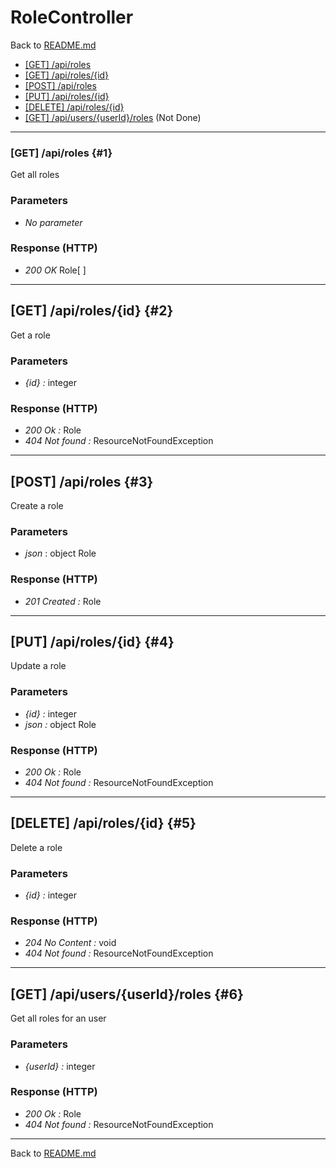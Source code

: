 # RoleController

Back to [README.md](../README.md)

- [[GET] /api/roles](#1)
- [[GET] /api/roles/\{id\}](#2)
- [[POST] /api/roles](#3)
- [[PUT] /api/roles/\{id\}](#4)
- [[DELETE] /api/roles/\{id\}](#5)
- [[GET] /api/users/\{userId\}/roles](#6) (Not Done)

___

### [GET] /api/roles {#1}

Get all roles

### Parameters

- *No parameter*

### Response (HTTP)

- *200 OK* Role[ ]

___

## [GET] /api/roles/\{id\} {#2}

Get a role

### Parameters

- *\{id\} :* integer

### Response (HTTP)

- *200 Ok :* Role
- *404 Not found :* ResourceNotFoundException

___

## [POST] /api/roles {#3}

Create a role

### Parameters

- *json* : object Role

### Response (HTTP)

- *201 Created :* Role

___

## [PUT] /api/roles/\{id\} {#4}

Update a role

### Parameters

- *\{id\} :* integer
- *json :* object Role

### Response (HTTP)

- *200 Ok :* Role
- *404 Not found :* ResourceNotFoundException

___

## [DELETE] /api/roles/\{id\} {#5}

Delete a role

### Parameters

- *\{id\} :* integer

### Response (HTTP)

- *204 No Content :* void
- *404 Not found :* ResourceNotFoundException
  
___

## [GET] /api/users/\{userId\}/roles {#6}

Get all roles for an user

### Parameters

- *\{userId\} :* integer

### Response (HTTP)

- *200 Ok :* Role
- *404 Not found :* ResourceNotFoundException

___

Back to [README.md](../README.md)